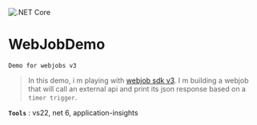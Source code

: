 ![.NET Core](https://github.com/aimenux/WebJobDemo/workflows/.NET%20Core/badge.svg)
# WebJobDemo
```
Demo for webjobs v3
```

> In this demo, i m playing with [webjob sdk v3](https://docs.microsoft.com/en-us/azure/app-service/webjobs-sdk-how-to#version-3x).
> I m building a webjob that will call an external api and print its json response based on a `timer trigger`.

**`Tools`** : vs22, net 6, application-insights
